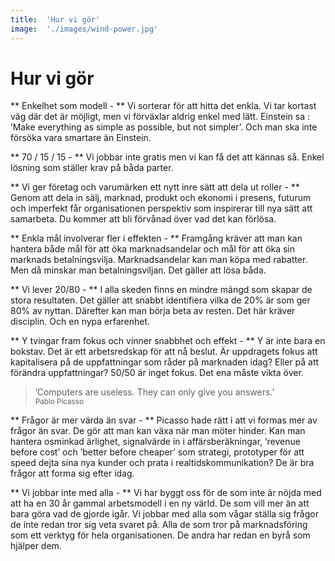```yaml
---
title:	'Hur vi gör'
image:	'./images/wind-power.jpg'
---
```


# Hur vi gör

** Enkelhet som modell - **
Vi sorterar för att hitta det enkla. Vi tar kortast väg där det är möjligt, men vi förväxlar aldrig enkel med lätt. Einstein sa : ’Make everything as simple as possible, but not simpler’. Och man ska inte försöka vara smartare än Einstein.

** 70 / 15 / 15 - **
Vi jobbar inte gratis men vi kan få det att kännas så. Enkel lösning som ställer krav på båda parter.

** Vi ger företag och varumärken ett nytt inre sätt att dela ut roller - **
Genom att dela in sälj, marknad, produkt och ekonomi i presens, futurum och imperfekt får organisationen perspektiv som inspirerar till nya sätt att samarbeta. Du kommer att bli förvånad över vad det kan förlösa.

** Enkla mål involverar fler i effekten - **
Framgång kräver att man kan hantera både mål för att öka marknadsandelar och mål för att öka sin marknads betalningsvilja. Marknadsandelar kan man köpa med rabatter. Men då minskar man betalningsviljan. Det gäller att lösa båda.

** Vi lever 20/80 - **
I alla skeden finns en mindre mängd som skapar de stora resultaten. Det gäller att snabbt identifiera vilka de 20% är som ger 80% av nyttan. Därefter kan man börja beta av resten. Det här kräver disciplin. Och en nypa erfarenhet.

** Y tvingar fram fokus och vinner snabbhet och effekt - **
Y är inte bara en bokstav. Det är ett arbetsredskap för att nå beslut. Är uppdragets fokus att kapitalisera på de uppfattningar som råder på marknaden idag? Eller på att förändra uppfattningar? 50/50 är inget fokus. Det ena måste vikta över.
> ’Computers are useless. They can only give you answers.’  
<small>Pablo Picasso</small>

** Frågor är mer värda än svar - **
Picasso hade rätt i att vi formas mer av frågor än svar. De gör att man kan växa när man möter hinder. Kan man hantera osminkad ärlighet, signalvärde in i affärsberäkningar, ’revenue before cost’ och ’better before cheaper’ som strategi, prototyper för att speed dejta sina nya kunder och prata i realtidskommunikation? De är bra frågor att forma sig efter idag.

** Vi jobbar inte med alla - **
Vi har byggt oss för de som inte är nöjda med att ha en 30 år gammal arbetsmodell i en ny värld. De som vill mer än att bara göra vad de gjorde igår. Vi jobbar med alla som vågar ställa sig frågor de inte redan tror sig veta svaret på. Alla de som tror på marknadsföring som ett verktyg för hela organisationen. De andra har redan en byrå som hjälper dem.
